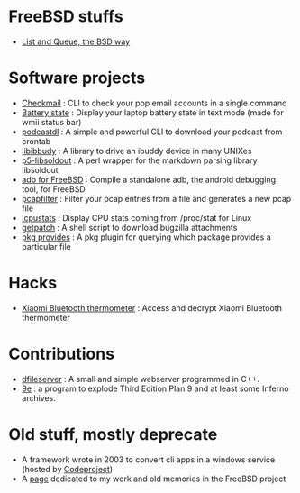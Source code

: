 # FreeBSD stuffs

* [List and Queue, the BSD way]({ROOT}/projects/doc/freebsd_list_queue.html)

# Software projects

* [Checkmail]({ROOT}/projects/dev/checkmail) : CLI to check your pop email accounts in a single command
* [Battery state]({ROOT}/projects/dev/battery_state) : Display your laptop battery state in text mode (made for wmii status bar)
* [podcastdl]({ROOT}/projects/dev/podcastdl) : A simple and powerful CLI to download your podcast from crontab
* [libibbudy]({ROOT}/projects/dev/libibbudy) : A library to drive an ibuddy device in many UNIXes
* [p5-libsoldout]({ROOT}/projects/dev/p5-libsoldout) : A perl wrapper for the markdown parsing library libsoldout
* [adb for FreeBSD](https://github.com/rosorio/adb) : Compile a standalone adb, the android debugging tool, for FreeBSD
* [pcapfilter]({ROOT}/projects/dev/pcapfilter) : Filter your pcap entries from a file and generates a new pcap file
* [lcpustats]({ROOT}/projects/dev/lcpustat) : Display CPU stats coming from /proc/stat for Linux
* [getpatch]({ROOT}/projects/dev/getpatch) : A shell script to download bugzilla attachments
* [pkg provides]({ROOT}/projects/dev/pkg-provides) : A pkg plugin for querying which package provides a particular file

# Hacks
* [Xiaomi Bluetooth thermometer]({ROOT}/projects/hack/Xiaomi-Bluetooth-Digital-Thermometer) : Access and decrypt Xiaomi Bluetooth thermometer

# Contributions

* [dfileserver]({ROOT}/projects/dev/dfileserver) : A small and simple webserver programmed in C++.
* [9e]({ROOT}/projects/dev/9e) : a program to explode Third Edition Plan 9 and at least some Inferno archives.

# Old stuff, mostly deprecate

* A framework wrote in 2003 to convert cli apps in a windows service (hosted by [Codeproject](http://www.codeproject.com/Articles/3914/Become-a-service))
* A [page]({ROOT}/projects/old-freebsd) dedicated to my work and old memories in the FreeBSD project
